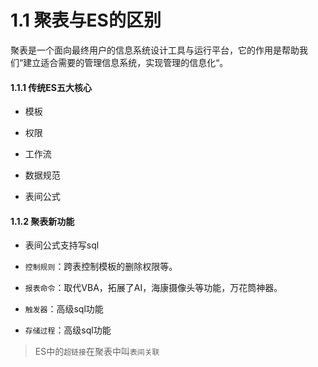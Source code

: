 # 1.1 聚表与ES的区别
聚表是一个面向最终用户的信息系统设计工具与运行平台，它的作用是帮助我们“建立适合需要的管理信息系统，实现管理的信息化“。

#### 1.1.1 传统ES五大核心

- 模板

- 权限

- 工作流

- 数据规范

- 表间公式

#### 1.1.2 聚表新功能

- 表间公式支持写sql

- `控制规则`：跨表控制模板的删除权限等。

- `报表命令`：取代VBA，拓展了AI，海康摄像头等功能，万花筒神器。

- `触发器`：高级sql功能

- `存储过程`：高级sql功能

> ES中的`超链接`在聚表中叫`表间关联`